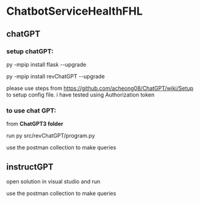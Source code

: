 # ChatbotServiceHealthFHL
## chatGPT
### setup chatGPT:

py -mpip install flask --upgrade

py -mpip install revChatGPT --upgrade

please use steps from https://github.com/acheong08/ChatGPT/wiki/Setup to setup config file. i have tested using Authorization token

### to use chat GPT:

from **ChatGPT3 folder**

run py src/revChatGPT/program.py

use the postman collection to make queries

## instructGPT

open solution in visual studio and run 

use the postman collection to make queries
